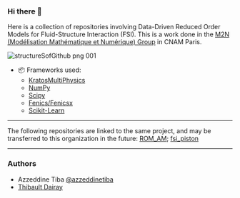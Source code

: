 ### Hi there 👋

Here is a collection of repositories involving Data-Driven Reduced Order Models for Fluid-Structure Interaction (FSI).
This is a work done in the [M2N (Modélisation Mathématique et Numérique) Group](https://maths.cnam.fr/M2N/) in CNAM Paris.

![‎structureSofGithub png ‎001](https://github.com/user-attachments/assets/d7531ad9-ee64-4d3d-a25b-d92e502b1e07)


- 📦 Frameworks used:
  - [KratosMultiPhysics](https://github.com/KratosMultiphysics/Kratos)
  - [NumPy](https://numpy.org/)
  - [Scipy](https://scipy.org/)
  - [Fenics/Fenicsx](https://fenicsproject.org/)
  - [Scikit-Learn](https://scikit-learn.org)

--------
The following repositories are linked to the same project, and may be transferred to this organization in the future:
[ROM_AM](https://github.com/azzeddinetiba/ROM_AM);
[fsi_piston](https://github.com/azzeddinetiba/fsi_piston)


--------

### Authors
- Azzeddine Tiba [@azzeddinetiba](https://github.com/azzeddinetiba)
- [Thibault Dairay](https://scholar.google.com/citations?user=L_eRA6YAAAAJ)
